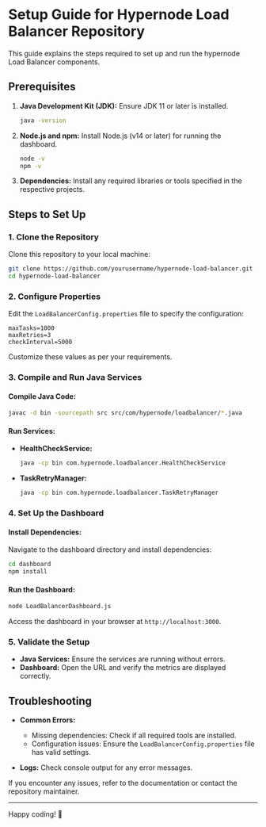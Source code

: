 # Setup Guide for Hypernode Load Balancer Repository

This guide explains the steps required to set up and run the hypernode Load Balancer components.

## Prerequisites

1. **Java Development Kit (JDK):** Ensure JDK 11 or later is installed.
   ```bash
   java -version
   ```
   
2. **Node.js and npm:** Install Node.js (v14 or later) for running the dashboard.
   ```bash
   node -v
   npm -v
   ```

3. **Dependencies:** Install any required libraries or tools specified in the respective projects.

## Steps to Set Up

### 1. Clone the Repository

Clone this repository to your local machine:
```bash
git clone https://github.com/yourusername/hypernode-load-balancer.git
cd hypernode-load-balancer
```

### 2. Configure Properties

Edit the `LoadBalancerConfig.properties` file to specify the configuration:
```properties
maxTasks=1000
maxRetries=3
checkInterval=5000
```
Customize these values as per your requirements.

### 3. Compile and Run Java Services

#### Compile Java Code:
```bash
javac -d bin -sourcepath src src/com/hypernode/loadbalancer/*.java
```

#### Run Services:

- **HealthCheckService:**
  ```bash
  java -cp bin com.hypernode.loadbalancer.HealthCheckService
  ```

- **TaskRetryManager:**
  ```bash
  java -cp bin com.hypernode.loadbalancer.TaskRetryManager
  ```

### 4. Set Up the Dashboard

#### Install Dependencies:
Navigate to the dashboard directory and install dependencies:
```bash
cd dashboard
npm install
```

#### Run the Dashboard:
```bash
node LoadBalancerDashboard.js
```
Access the dashboard in your browser at `http://localhost:3000`.

### 5. Validate the Setup

- **Java Services:** Ensure the services are running without errors.
- **Dashboard:** Open the URL and verify the metrics are displayed correctly.

## Troubleshooting

- **Common Errors:**
  - Missing dependencies: Check if all required tools are installed.
  - Configuration issues: Ensure the `LoadBalancerConfig.properties` file has valid settings.

- **Logs:** Check console output for any error messages.

If you encounter any issues, refer to the documentation or contact the repository maintainer.

---

Happy coding! 🎉
